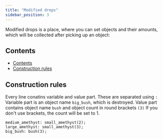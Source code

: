 ```yaml
---
title: "Modified drops"
sidebar_position: 3
---
```


Modified drops is a place, where you can set objects and their amounts,
which will be collected after picking up an object:

## Contents

- [Contents](#contents)
- [Construction rules](#construction-rules)

## Construction rules

Every line conatins variable and value part. These are separated using `:`
Variable part is an object name `big_bush`, which is destroyed. Value part contains
object name `bush` and object count in round brackets `(3)` If you don't use brackets,
the count will be set to 1.

```text
medium_amethyst: small_amethyst(2);
large_amethyst: small_amethyst(3);
big_bush: bush(3);
```